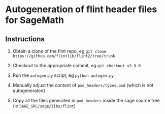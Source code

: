 Autogeneration of flint header files for SageMath
=================================================

Instructions
------------

1. Obtain a clone of the flint repo, eg `git clone https://github.com/flintlib/flint2/tree/trunk`

2. Checkout to the appropriate commit, eg `git checkout v2.9.0`

3. Run the `autogen.py` script, eg `python autogen.py`

4. Manually adjust the content of `pxd_headers/types.pxd` (which is not autogenerated)

4. Copy all the files generated in `pxd_headers` inside the sage source tree (ie `SAGE_SRC/sage/libs/flint`)
